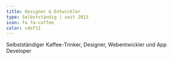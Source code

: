 ```yaml
---
title: Designer & Entwickler
type: Selbstständig | seit 2013
icon: fa fa-coffee
color: cdef11
---
```


Selbstständiger Kaffee-Trinker, Designer, Webentwickler und App Developer
